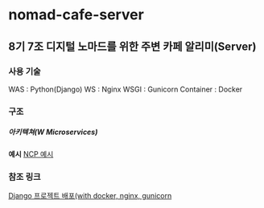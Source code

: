 # nomad-cafe-server
8기 7조 디지털 노마드를 위한 주변 카페 알리미(Server)
---

### 사용 기술
WAS : Python(Django)
WS : Nginx
WSGI : Gunicorn
Container : Docker

### 구조

##### 아키텍쳐(W Microservices)

**예시**
[NCP 예시](!https://xv-ncloud.pstatic.net/images/architectures/10-1.%20Microservices%20with%20NKS%20%20@2x_1566206781015.png)

### 참조 링크
[Django 프로젝트 배포(with docker, nginx, gunicorn](https://teamlab.github.io/jekyllDecent/blog/tutorials/docker%EB%A1%9C-django-%EA%B0%9C%EB%B0%9C%ED%95%98%EA%B3%A0-%EB%B0%B0%ED%8F%AC%ED%95%98%EA%B8%B0(+-nginx,-gunicorn))
